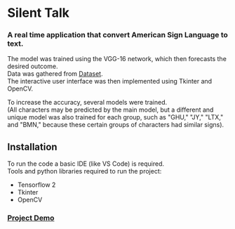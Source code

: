 # Silent Talk

### A real time application that convert American Sign Language to text. <br/>
The model was trained using the VGG-16 network, which then forecasts the desired outcome.  <br/>
Data was gathered from [Dataset](https://www.kaggle.com/datasets/grassknoted/asl-alphabet). <br/>
The interactive user interface was then implemented using Tkinter and OpenCV.  <br/>

To increase the accuracy, several models were trained. <br/>
(All characters may be predicted by the main model, but a different and unique model was also trained for each group, such as "GHU," "JY," "LTX," and "BMN," because these certain groups of characters had similar signs).

## Installation
To run the code a basic IDE (like VS Code) is required. <br/>
Tools and python libraries required to run the project: <br/>
* Tensorflow 2
* Tkinter
* OpenCV <br/>

### [Project Demo](https://youtu.be/w-teuiwapEo)
